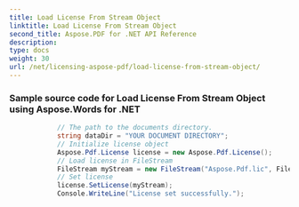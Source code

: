 ```yaml
---
title: Load License From Stream Object
linktitle: Load License From Stream Object
second_title: Aspose.PDF for .NET API Reference
description: 
type: docs
weight: 30
url: /net/licensing-aspose-pdf/load-license-from-stream-object/
---
```

### Sample source code for Load License From Stream Object using Aspose.Words for .NET 
```csharp
            // The path to the documents directory.
            string dataDir = "YOUR DOCUMENT DIRECTORY";
            // Initialize license object
            Aspose.Pdf.License license = new Aspose.Pdf.License();
            // Load license in FileStream
            FileStream myStream = new FileStream("Aspose.Pdf.lic", FileMode.Open);
            // Set license
            license.SetLicense(myStream);
            Console.WriteLine("License set successfully.");
```
